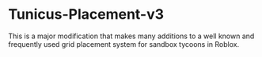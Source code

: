 # Tunicus-Placement-v3
This is a major modification that makes many additions to a well known and frequently used grid placement system for sandbox tycoons in Roblox.
